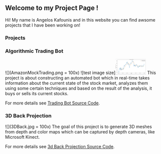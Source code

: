 ## Welcome to my Project Page !

Hi! My name is Angelos Kafounis and in this website you can find awsome projects that I have been working on!

### Projects

### Algorithmic Trading Bot
![](AmazonMockTrading.png = 100x)
![test image size]<img src="AmazonMockTrading.png" width="100">
This project is about constructing an automated bot which in real-time takes information about the current state of the stock market, analyzes them using some certain techniques and based on the result of the analysis, it buys or sells its current stocks. 

For more details see [Trading Bot Source Code](https://akafounis.github.io/Algo-Trading-Bot/).

### 3D Back Projection
![](3DBack.jpg = 100x)
The goal of this project is to generate 3D meshes from depth and color maps which can be captured by depth cameras, like Microsoft Kinect.

For more details see [3d Back Projection Source Code](https://akafounis.github.io/Algo-Trading-Bot/).


